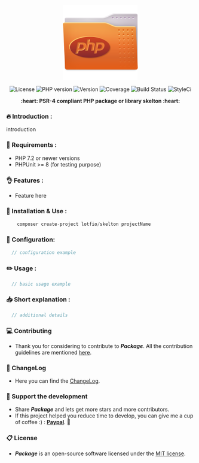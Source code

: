 <p align="center">
  <img src="https://github.com/lotfio/skeleton/blob/master/docs/logo.png" width="200"  alt="skelton Preview">
  <p align="center">
    <img src="https://img.shields.io/badge/Licence-MIT-ffd32a.svg" alt="License">
    <img src="https://img.shields.io/badge/PHP-7.1-808e9b.svg" alt="PHP version">
    <img src="https://img.shields.io/badge/Version-0.1.0-f53b57.svg" alt="Version">
    <img src="https://img.shields.io/badge/coverage-10%25-27ae60.svg" alt="Coverage">
    <img src="https://travis-ci.org/lotfio/skeleton.svg?branch=master" alt="Build Status">
    <img src="https://github.styleci.io/repos/206574643/shield?branch=master" alt="StyleCi">
    </p>
  <p align="center">
    <strong>:heart: PSR-4 compliant PHP package or library skelton :heart:</strong>
  </p>
</p>

### :fire: Introduction :
introduction

### :pushpin: Requirements :
- PHP 7.2 or newer versions
- PHPUnit >= 8 (for testing purpose)

### :ok_hand: Features :
- Feature here

### :rocket: Installation & Use :
```php
    composer create-project lotfio/skelton projectName
```

### :wrench: Configuration:
```php
  // configuration example
```

### :pencil2: Usage :
```php
  // basic usage example
```

### :inbox_tray: Short explanation :
```php
  // additional details
```

### :computer: Contributing

- Thank you for considering to contribute to ***Package***. All the contribution guidelines are mentioned [here](CONTRIBUTE.md).

### :page_with_curl: ChangeLog

- Here you can find the [ChangeLog](CHANGELOG.md).

### :beer: Support the development

- Share ***Package*** and lets get more stars and more contributors.
- If this project helped you reduce time to develop, you can give me a cup of coffee :) : **[Paypal](https://www.paypal.me/lotfio)**. 💖

### :clipboard: License

- ***Package*** is an open-source software licensed under the [MIT license](LICENSE).
